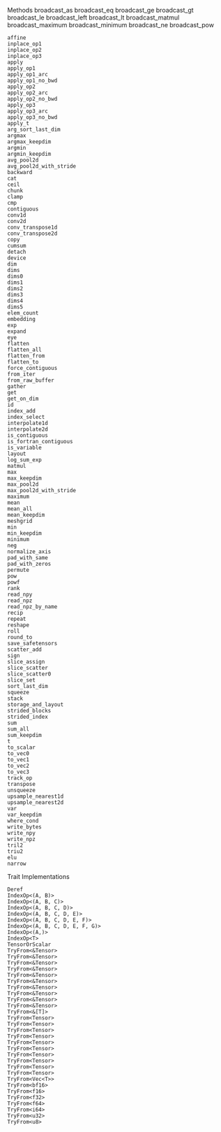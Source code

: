 Methods
    broadcast_as
    broadcast_eq
    broadcast_ge
    broadcast_gt
    broadcast_le
    broadcast_left
    broadcast_lt
    broadcast_matmul
    broadcast_maximum
    broadcast_minimum
    broadcast_ne
    broadcast_pow

    affine
    inplace_op1
    inplace_op2
    inplace_op3
    apply
    apply_op1
    apply_op1_arc
    apply_op1_no_bwd
    apply_op2
    apply_op2_arc
    apply_op2_no_bwd
    apply_op3
    apply_op3_arc
    apply_op3_no_bwd
    apply_t
    arg_sort_last_dim
    argmax
    argmax_keepdim
    argmin
    argmin_keepdim
    avg_pool2d
    avg_pool2d_with_stride
    backward
    cat
    ceil
    chunk
    clamp
    cmp
    contiguous
    conv1d
    conv2d
    conv_transpose1d
    conv_transpose2d
    copy
    cumsum
    detach
    device
    dim
    dims
    dims0
    dims1
    dims2
    dims3
    dims4
    dims5
    elem_count
    embedding
    exp
    expand
    eye
    flatten
    flatten_all
    flatten_from
    flatten_to
    force_contiguous
    from_iter
    from_raw_buffer
    gather
    get
    get_on_dim
    id
    index_add
    index_select
    interpolate1d
    interpolate2d
    is_contiguous
    is_fortran_contiguous
    is_variable
    layout
    log_sum_exp
    matmul
    max
    max_keepdim
    max_pool2d
    max_pool2d_with_stride
    maximum
    mean
    mean_all
    mean_keepdim
    meshgrid
    min
    min_keepdim
    minimum
    neg
    normalize_axis
    pad_with_same
    pad_with_zeros
    permute
    pow
    powf
    rank
    read_npy
    read_npz
    read_npz_by_name
    recip
    repeat
    reshape
    roll
    round_to
    save_safetensors
    scatter_add
    sign
    slice_assign
    slice_scatter
    slice_scatter0
    slice_set
    sort_last_dim
    squeeze
    stack
    storage_and_layout
    strided_blocks
    strided_index
    sum
    sum_all
    sum_keepdim
    t
    to_scalar
    to_vec0
    to_vec1
    to_vec2
    to_vec3
    track_op
    transpose
    unsqueeze
    upsample_nearest1d
    upsample_nearest2d
    var
    var_keepdim
    where_cond
    write_bytes
    write_npy
    write_npz
    tril2
    triu2
    elu
    narrow

Trait Implementations

    Deref
    IndexOp<(A, B)>
    IndexOp<(A, B, C)>
    IndexOp<(A, B, C, D)>
    IndexOp<(A, B, C, D, E)>
    IndexOp<(A, B, C, D, E, F)>
    IndexOp<(A, B, C, D, E, F, G)>
    IndexOp<(A,)>
    IndexOp<T>
    TensorOrScalar
    TryFrom<&Tensor>
    TryFrom<&Tensor>
    TryFrom<&Tensor>
    TryFrom<&Tensor>
    TryFrom<&Tensor>
    TryFrom<&Tensor>
    TryFrom<&Tensor>
    TryFrom<&Tensor>
    TryFrom<&Tensor>
    TryFrom<&Tensor>
    TryFrom<&[T]>
    TryFrom<Tensor>
    TryFrom<Tensor>
    TryFrom<Tensor>
    TryFrom<Tensor>
    TryFrom<Tensor>
    TryFrom<Tensor>
    TryFrom<Tensor>
    TryFrom<Tensor>
    TryFrom<Tensor>
    TryFrom<Tensor>
    TryFrom<Vec<T>>
    TryFrom<bf16>
    TryFrom<f16>
    TryFrom<f32>
    TryFrom<f64>
    TryFrom<i64>
    TryFrom<u32>
    TryFrom<u8>
